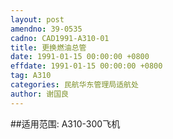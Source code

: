 ```yaml
---
layout: post
amendno: 39-0535
cadno: CAD1991-A310-01
title: 更换燃油总管
date: 1991-01-15 00:00:00 +0800
effdate: 1991-01-15 00:00:00 +0800
tag: A310
categories: 民航华东管理局适航处
author: 谢国良
---
```


##适用范围:
A310-300飞机

